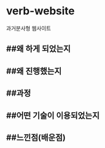 # verb-website
과거분사형 웹사이트

##왜 하게 되었는지
---
##왜 진행했는지
---
##과정
---
##어떤 기술이 이용되었는지
---
##느낀점(배운점)
---

